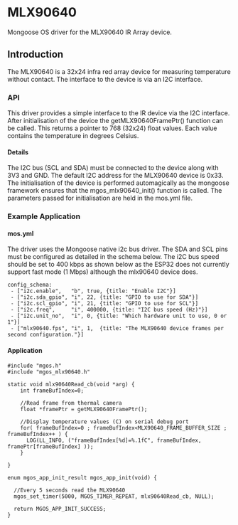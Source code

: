 # MLX90640
Mongoose OS driver for the MLX90640 IR Array device.

## Introduction

The MLX90640 is a 32x24 infra red array device for measuring temperature
without contact. The interface to the device is via an I2C interface.

### API

This driver provides a simple interface to the IR device via
the I2C interface. After initialisation of the device the getMLX90640FramePtr()
function can be called. This returns a pointer to 768 (32x24) float values.
Each value contains the temperature in degrees Celsius.  

#### Details

The I2C bus (SCL and SDA) must be connected to the device along with
3V3 and GND. The default I2C address for the MLX90640 device is 0x33.
The initialisation of the device is performed automagically as the
mongoose framework ensures that the mgos_mlx90640_init() function is
called. The parameters passed for initialisation are held in the
mos.yml file.


### Example Application

#### mos.yml

The driver uses the Mongoose native i2c bus driver. The SDA and SCL pins must be 
configured as detailed in the schema below. The i2C bus speed should be set
to 400 kbps as shown below as the ESP32 does not currently support fast 
mode (1 Mbps) although the mlx90640 device does.

```
config_schema:
 - ["i2c.enable",   "b", true, {title: "Enable I2C"}]
 - ["i2c.sda_gpio", "i", 22, {title: "GPIO to use for SDA"}]
 - ["i2c.scl_gpio", "i", 21, {title: "GPIO to use for SCL"}]
 - ["i2c.freq",     "i", 400000, {title: "I2C bus speed (Hz)"}]
 - ["i2c.unit_no",  "i", 0, {title: "Which hardware unit to use, 0 or 1"}]
 - ["mlx90640.fps", "i", 1,  {title: "The MLX90640 device frames per second configuration."}]
```

#### Application

```
#include "mgos.h"
#include "mgos_mlx90640.h"

static void mlx90640Read_cb(void *arg) {
    int frameBufIndex=0;

    //Read frame from thermal camera
    float *framePtr = getMLX90640FramePtr();

    //Display temperature values (C) on serial debug port
    for( frameBufIndex=0 ; frameBufIndex<MLX90640_FRAME_BUFFER_SIZE ; frameBufIndex++ ) {
      LOG(LL_INFO, ("frameBufIndex[%d]=%.1fC", frameBufIndex, framePtr[frameBufIndex] ));
    }

}

enum mgos_app_init_result mgos_app_init(void) {

  //Every 5 seconds read the MLX90640
  mgos_set_timer(5000, MGOS_TIMER_REPEAT, mlx90640Read_cb, NULL);

  return MGOS_APP_INIT_SUCCESS;
}
```
